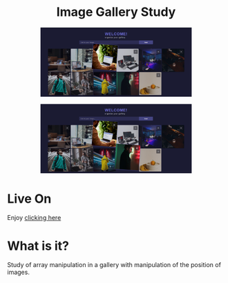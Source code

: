 <h1 align="center">Image Gallery Study</h1>
<p align="center">
  <img src="./src/assets/photo1.png" width="350">
</p>

<p align="center">
  <img src="./src/assets/photo2.png" width="350">
</p>

# Live On

Enjoy [clicking here]()

# What is it?

Study of array manipulation in a gallery with manipulation of the position of images.
